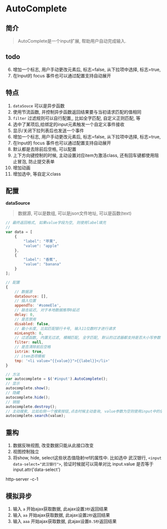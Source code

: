 # AutoComplete

## 简介
> AutoComplete是一个input扩展, 帮助用户自动完成输入.

## todo
6. 增加一个标志, 用户手动更改元素后, 标志=false, 从下拉项中选择, 标志=true,
7. 在Input的 focus 事件也可以通过配置支持自动展开

## 特点
1. `dataSouce` 可以是异步函数
2. 使用节流函数, 并控制异步函数返回结果要与当初请求匹配的值相同
3. `filter` 过滤规则可以自行配置,, 比如全字匹配, 自定义正则匹配, 等 
4. 选中了某项后,给绑定的input元素触发一个自定义事件接收
5. 显示/关闭下拉列表后也发送一个事件
6. 增加一个标志, 用户手动更改元素后, 标志=false, 从下拉项中选择, 标志=true,
7. 在Input的 focus 事件也可以通过配置支持自动展开
8. 默认都是去除前后空格, 可以配置
9. 上下方向键控制的时候, 主动设置对应item为激活class, 还有回车键都使用阻止冒泡, 防止提交表单
10. 增加动画
11. 增加选中, 等自定义class

## 配置
**dataSource**
> 数据源, 可以是数组, 可以是json文件地址, 可以是函数(text)

```js
// 最终返回格式, 如果value字段为空, 则使用label填充
// 
var data = [
    {
        "label": "苹果",
        "value": "apple"
    },
    {
        "label": "香蕉",
        "value": "banana"
    }
];
```


```js
// 配置
{
    // 数据源
    dataSource: [],
    // 插入位置
    appendTo: '#someEle',
    // 敲击延迟, 对于本地数据推荐0延迟
    delay: 0,
    // 是否禁用
    disabled: false,
    // 最小长度, 比如匹配银行卡号, 输入11位数时才进行请求
    minLength: 0,
    // 过滤函数, 内置无过滤, 模糊匹配, 全字匹配, 默认的过滤器都支持是否大小写参数
    filter: null,
    // 是否清除前后空格
    istrim: true,
    // item选项模板
    tmp: '<li value="{{value}}">{{label}}</li>' 
}
```

```js
// 方法
var autocomplete = $('#input').AutoComplete();
// 显示
autocomplete.show();
// 隐藏
autocomplete.hide();
// 销毁
autocomplete.destroy();
// 主动搜索, 比如右侧一个搜索按钮,点击时候主动查询, value参数为空则使用input中的值
autocomplete.search(value);
```


## 重构
1. 数据反映视图, 改变数据只能从此接口改变
2. 视图控制独立
3. 将show, hide, select这些状态值隐射ref的属性中. 比如选中 武汉银行, `<input data-select="武汉银行">`, 验证时候就可以简单对比 input.value 是否等于 input.attr('data-select')



http-server -c-1




## 模拟异步
1. 输入 `a` 开始ajax获取数据, 此ajax设置`3秒`返回结果
2. 输入 `aa` 开始ajax获取数据, 此ajax设置`2秒`返回结果
3. 输入 `aaa` 开始ajax获取数据, 此ajax设置`0.5秒`返回结果